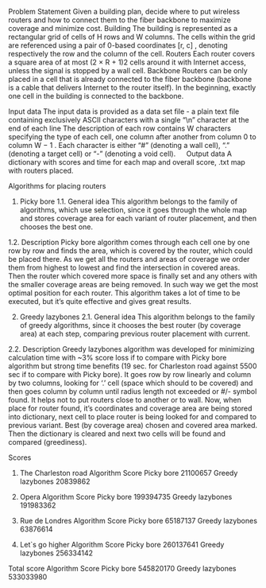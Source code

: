 Problem Statement
Given a building plan, decide where to put wireless routers and how to connect them to the fiber backbone to maximize coverage and minimize cost. 
Building 
The building is represented as a rectangular grid of cells of H rows and W columns. The cells within the grid are referenced using a pair of 0-based coordinates [r, c] , denoting respectively the row and the column of the cell. 
Routers 
Each router covers a square area of at most (2 × R + 1)2 cells around it with Internet access, unless the signal is stopped by a wall cell. 
Backbone 
Routers can be only placed in a cell that is already connected to the fiber backbone (backbone is a cable that delivers Internet to the router itself). In the beginning, exactly one cell in the building is connected to the backbone.

Input data
The input data is provided as a data set file - a plain text file containing exclusively ASCII characters with a single “\n” character at the end of each line 
The description of each row contains W characters specifying the type of each cell, one column after another from column 0 to column W − 1 . Each character is either “#” (denoting a wall cell), “.” (denoting a target cell) or “-” (denoting a void cell). 
 
Output data
A dictionary with scores and time for each map and overall score, .txt map with routers placed.




Algorithms for placing routers

1. Picky bore
1.1. General idea
This algorithm belongs to the family of algorithms, which use selection, since it goes through the whole map and stores coverage area for each variant of router placement, and then chooses the best one.

1.2. Description
Picky bore algorithm comes through each cell one by one row by row and finds the area, which is covered by the router, which could be placed there. As we get all the routers and areas of coverage we order them from highest to lowest and find the intersection in covered areas. Then the router which covered more space is finally set and any others with the smaller coverage areas are being removed. In such way we get the most optimal position for each router. This algorithm takes a lot of time to be executed, but it’s quite effective and gives great results.




2. Greedy lazybones
2.1. General idea
This algorithm belongs to the family of greedy algorithms, since it chooses the best router (by coverage area) at each step, comparing previous router placement with current.

2.2. Description
Greedy lazybones algorithm was developed for minimizing calculation time with ~3% score loss if to compare with Picky bore algorithm but strong time benefits (19 sec. for Charleston road against 5500 sec if to compare with Picky bore). It goes row by row linearly and column by two columns, looking for ‘.’ cell (space which should to be covered) and then goes column by column until radius length not exceeded or #/- symbol found. It helps not to put routers close to another or to wall. Now, when place for router found, it’s coordinates and coverage area are being stored into dictionary, next cell to place router is being looked for and compared to previous variant. Best (by coverage area) chosen and covered area marked. Then the dictionary is cleared and next two cells will be found and compared (greediness).


Scores

1. The Charleston road
Algorithm	Score
Picky bore 	21100657
Greedy lazybones	20839862


2. Opera
Algorithm	Score
Picky bore 	199394735
Greedy lazybones	191983362

3. Rue de Londres
Algorithm	Score
Picky bore 	65187137
Greedy lazybones	63876614

4. Let`s go higher
Algorithm	Score
Picky bore 	260137641
Greedy lazybones	256334142


Total score
Algorithm	Score
Picky bore 	545820170
Greedy lazybones	533033980
